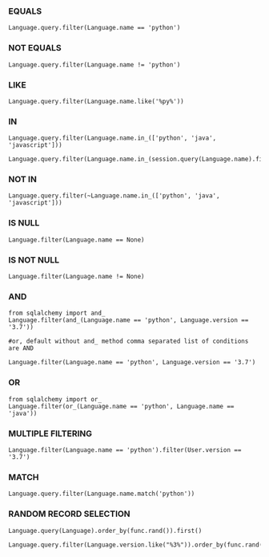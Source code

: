 ### EQUALS
```
Language.query.filter(Language.name == 'python')
```

### NOT EQUALS
```
Language.query.filter(Language.name != 'python')
```

### LIKE
```
Language.query.filter(Language.name.like('%py%'))
```

### IN
```
Language.query.filter(Language.name.in_(['python', 'java', 'javascript']))

Language.query.filter(Language.name.in_(session.query(Language.name).filter(Language.name.like('%py%'))))
```

### NOT IN
```
Language.query.filter(~Language.name.in_(['python', 'java', 'javascript']))
```

### IS NULL
```
Language.filter(Language.name == None)
```

### IS NOT NULL
```
Language.filter(Language.name != None)
```

### AND
```
from sqlalchemy import and_
Language.filter(and_(Language.name == 'python', Language.version == '3.7'))

#or, default without and_ method comma separated list of conditions are AND

Language.filter(Language.name == 'python', Language.version == '3.7')
```

### OR
```
from sqlalchemy import or_
Language.filter(or_(Language.name == 'python', Language.name == 'java'))
```

### MULTIPLE FILTERING
```
Language.filter(Language.name == 'python').filter(User.version == '3.7')
```

### MATCH
```
Language.query.filter(Language.name.match('python'))
```

### RANDOM RECORD SELECTION
```
Language.query(Language).order_by(func.rand()).first()

Language.query.filter(Language.version.like("%3%")).order_by(func.rand()).first()
```
